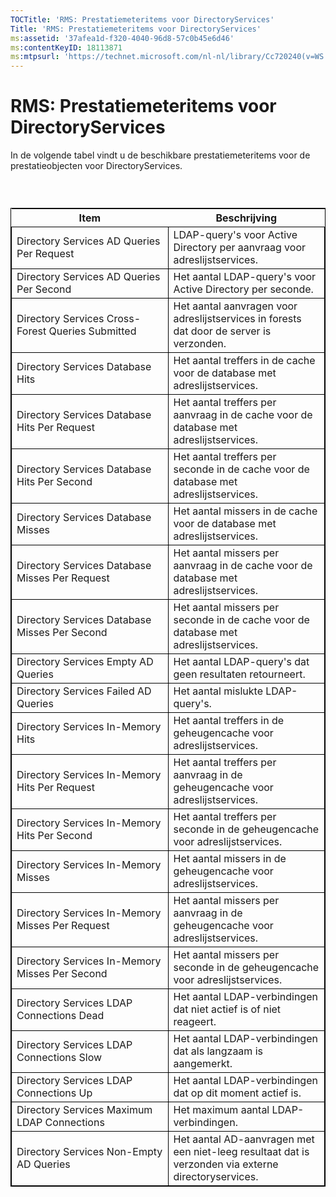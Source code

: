 ```yaml
---
TOCTitle: 'RMS: Prestatiemeteritems voor DirectoryServices'
Title: 'RMS: Prestatiemeteritems voor DirectoryServices'
ms:assetid: '37afea1d-f320-4040-96d8-57c0b45e6d46'
ms:contentKeyID: 18113871
ms:mtpsurl: 'https://technet.microsoft.com/nl-nl/library/Cc720240(v=WS.10)'
---
```


RMS: Prestatiemeteritems voor DirectoryServices
===============================================

In de volgende tabel vindt u de beschikbare prestatiemeteritems voor de prestatieobjecten voor DirectoryServices.

###  

 
<table style="border:1px solid black;">
<colgroup>
<col width="50%" />
<col width="50%" />
</colgroup>
<thead>
<tr class="header">
<th>Item</th>
<th>Beschrijving</th>
</tr>
</thead>
<tbody>
<tr class="odd">
<td style="border:1px solid black;">Directory Services AD Queries Per Request</td>
<td style="border:1px solid black;">LDAP-query's voor Active Directory per aanvraag voor adreslijstservices.</td>
</tr>
<tr class="even">
<td style="border:1px solid black;">Directory Services AD Queries Per Second</td>
<td style="border:1px solid black;">Het aantal LDAP-query's voor Active Directory per seconde.</td>
</tr>
<tr class="odd">
<td style="border:1px solid black;">Directory Services Cross-Forest Queries Submitted</td>
<td style="border:1px solid black;">Het aantal aanvragen voor adreslijstservices in forests dat door de server is verzonden.</td>
</tr>
<tr class="even">
<td style="border:1px solid black;">Directory Services Database Hits</td>
<td style="border:1px solid black;">Het aantal treffers in de cache voor de database met adreslijstservices.</td>
</tr>
<tr class="odd">
<td style="border:1px solid black;">Directory Services Database Hits Per Request</td>
<td style="border:1px solid black;">Het aantal treffers per aanvraag in de cache voor de database met adreslijstservices.</td>
</tr>
<tr class="even">
<td style="border:1px solid black;">Directory Services Database Hits Per Second</td>
<td style="border:1px solid black;">Het aantal treffers per seconde in de cache voor de database met adreslijstservices.</td>
</tr>
<tr class="odd">
<td style="border:1px solid black;">Directory Services Database Misses</td>
<td style="border:1px solid black;">Het aantal missers in de cache voor de database met adreslijstservices.</td>
</tr>
<tr class="even">
<td style="border:1px solid black;">Directory Services Database Misses Per Request</td>
<td style="border:1px solid black;">Het aantal missers per aanvraag in de cache voor de database met adreslijstservices.</td>
</tr>
<tr class="odd">
<td style="border:1px solid black;">Directory Services Database Misses Per Second</td>
<td style="border:1px solid black;">Het aantal missers per seconde in de cache voor de database met adreslijstservices.</td>
</tr>
<tr class="even">
<td style="border:1px solid black;">Directory Services Empty AD Queries</td>
<td style="border:1px solid black;">Het aantal LDAP-query's dat geen resultaten retourneert.</td>
</tr>
<tr class="odd">
<td style="border:1px solid black;">Directory Services Failed AD Queries</td>
<td style="border:1px solid black;">Het aantal mislukte LDAP-query's.</td>
</tr>
<tr class="even">
<td style="border:1px solid black;">Directory Services In-Memory Hits</td>
<td style="border:1px solid black;">Het aantal treffers in de geheugencache voor adreslijstservices.</td>
</tr>
<tr class="odd">
<td style="border:1px solid black;">Directory Services In-Memory Hits Per Request</td>
<td style="border:1px solid black;">Het aantal treffers per aanvraag in de geheugencache voor adreslijstservices.</td>
</tr>
<tr class="even">
<td style="border:1px solid black;">Directory Services In-Memory Hits Per Second</td>
<td style="border:1px solid black;">Het aantal treffers per seconde in de geheugencache voor adreslijstservices.</td>
</tr>
<tr class="odd">
<td style="border:1px solid black;">Directory Services In-Memory Misses</td>
<td style="border:1px solid black;">Het aantal missers in de geheugencache voor adreslijstservices.</td>
</tr>
<tr class="even">
<td style="border:1px solid black;">Directory Services In-Memory Misses Per Request</td>
<td style="border:1px solid black;">Het aantal missers per aanvraag in de geheugencache voor adreslijstservices.</td>
</tr>
<tr class="odd">
<td style="border:1px solid black;">Directory Services In-Memory Misses Per Second</td>
<td style="border:1px solid black;">Het aantal missers per seconde in de geheugencache voor adreslijstservices.</td>
</tr>
<tr class="even">
<td style="border:1px solid black;">Directory Services LDAP Connections Dead</td>
<td style="border:1px solid black;">Het aantal LDAP-verbindingen dat niet actief is of niet reageert.</td>
</tr>
<tr class="odd">
<td style="border:1px solid black;">Directory Services LDAP Connections Slow</td>
<td style="border:1px solid black;">Het aantal LDAP-verbindingen dat als langzaam is aangemerkt.</td>
</tr>
<tr class="even">
<td style="border:1px solid black;">Directory Services LDAP Connections Up</td>
<td style="border:1px solid black;">Het aantal LDAP-verbindingen dat op dit moment actief is.</td>
</tr>
<tr class="odd">
<td style="border:1px solid black;">Directory Services Maximum LDAP Connections</td>
<td style="border:1px solid black;">Het maximum aantal LDAP-verbindingen.</td>
</tr>
<tr class="even">
<td style="border:1px solid black;">Directory Services Non-Empty AD Queries</td>
<td style="border:1px solid black;">Het aantal AD-aanvragen met een niet-leeg resultaat dat is verzonden via externe directoryservices.</td>
</tr>
</tbody>
</table>
